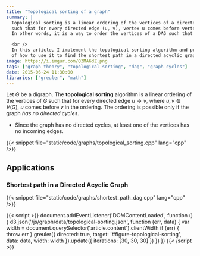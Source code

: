 ```yaml
---
title: "Topological sorting of a graph"
summary: |
  Topological sorting is a linear ordering of the vertices of a directed acyclic graph (DAG)
  such that for every directed edge (u, v), vertex u comes before vertex v in the ordering.
  In other words, it is a way to order the vertices of a DAG such that there are no directed cycles.

  <br />
  In this article, I implement the topological sorting algorithm and provide an example
  of how to use it to find the shortest path in a directed acyclic graph.
image: https://i.imgur.com/Q3MA6dZ.png
tags: ["graph theory", "topological sorting", "dag", "graph cycles"]
date: 2015-06-24 11:30:00
libraries: ["greuler", "math"]
---
```


Let $G$ be a digraph. The **topological sorting** algorithm is a linear ordering of the vertices of $G$ such that for every directed edge $u \rightarrow v$, where $u,v \in V(G)$, $u$ comes before $v$ in the ordering. The ordering is possible only if the graph *has no directed cycles*.

- Since the graph has no directed cycles, at least one of the vertices has no incoming edges.

<div id="figure-topological-sorting"></div>

{{< snippet file="static/code/graphs/topological_sorting.cpp" lang="cpp" />}}

## Applications

### Shortest path in a Directed Acyclic Graph

{{< snippet file="static/code/graphs/shortest_path_dag.cpp" lang="cpp" />}}

{{< script >}}
document.addEventListener('DOMContentLoaded', function () {
  d3.json('/js/graph/data/topological-sorting.json', function (err, data) {
    var width = document.querySelector('article.content').clientWidth
    if (err) { throw err }
    greuler({
      directed: true,
      target: '#figure-topological-sorting',
      data: data,
      width: width
    }).update({ iterations: [30, 30, 30] })
  })
})
{{< /script >}}
